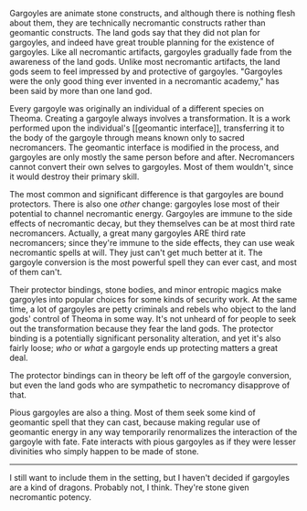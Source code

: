 Gargoyles are animate stone constructs, and although there is nothing flesh about them, they are technically necromantic constructs rather than geomantic constructs.  The land gods say that they did not plan for gargoyles, and indeed have great trouble planning for the existence of gargoyles.  Like all necromantic artifacts, gargoyles gradually fade from the awareness of the land gods.  Unlike most necromantic artifacts, the land gods seem to feel impressed by and protective of gargoyles.  "Gargoyles were the only good thing ever invented in a necromantic academy," has been said by more than one land god.

Every gargoyle was originally an individual of a different species on Theoma.  Creating a gargoyle always involves a transformation.  It is a work performed upon the individual's [[geomantic interface]], transferring it to the body of the gargoyle through means known only to sacred necromancers.  The geomantic interface is modified in the process, and gargoyles are only mostly the same person before and after.  Necromancers cannot convert their own selves to gargoyles.  Most of them wouldn't, since it would destroy their primary skill.

The most common and significant difference is that gargoyles are bound protectors.  There is also one *other* change: gargoyles lose most of their potential to channel necromantic energy.  Gargoyles are immune to the side effects of necromantic decay, but they themselves can be at most third rate necromancers.  Actually, a great many gargoyles ARE third rate necromancers; since they're immune to the side effects, they can use weak necromantic spells at will.  They just can't get much better at it.  The gargoyle conversion is the most powerful spell they can ever cast, and most of them can't.

Their protector bindings, stone bodies, and minor entropic magics make gargoyles into popular choices for some kinds of security work.  At the same time, a lot of gargoyles are petty criminals and rebels who object to the land gods' control of Theoma in some way.  It's not unheard of for people to seek out the transformation because they fear the land gods.  The protector binding is a potentially significant personality alteration, and yet it's also fairly loose; *who* or *what* a gargoyle ends up protecting matters a great deal.

The protector bindings can in theory be left off of the gargoyle conversion, but even the land gods who are sympathetic to necromancy disapprove of that.

Pious gargoyles are also a thing.  Most of them seek some kind of geomantic spell that they can cast, because making regular use of geomantic energy in any way temporarily renormalizes the interaction of the gargoyle with fate.  Fate interacts with pious gargoyles as if they were lesser divinities who simply happen to be made of stone.

---
I still want to include them in the setting, but I haven't decided if gargoyles are a kind of dragons.  Probably not, I think.  They're stone given necromantic potency.